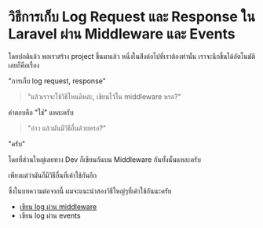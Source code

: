 # วิธีการเก็บ Log Request และ Response ใน Laravel ผ่าน Middleware และ Events

โดยปกติแล้ว พอเราสร้าง project ขึ้นมาแล้ว หนึ่งในส่ิงต่อไปที่เราต้องทำนั้น เราจะนึกขึ้นได้อัตโนมัติเลยก็คือเรื่อง&#x20;

"การเก็บ log request, response"

> "แล้วเราจะใช้วิธีไหนดีหล่ะ, เขียนไว้ใน middleware หรอ?"

คำตอบคือ "ใช่" แหละครับ

> "อ่าว แล้วมันมีวิธีอื่นด้วยหรอ?"

"ครับ"



โดยที่ส่วนใหญ่เลยทาง Dev ก็เขียนกันบน Middleware กันทั้งนั้นแหละครับ&#x20;

เพียงแต่ว่ามันก็มีวิธีอื่นที่เค้าใช้กันอีก

ซึ่งในบทความต่อจากนี้ ผมจะแนะนำสองวิธีใหญ่ๆที่เค้าใช้กันนะครับ

* [เขียน log ผ่าน middleware](log-requests-middleware-1.md)
* เขียน log ผ่าน events

